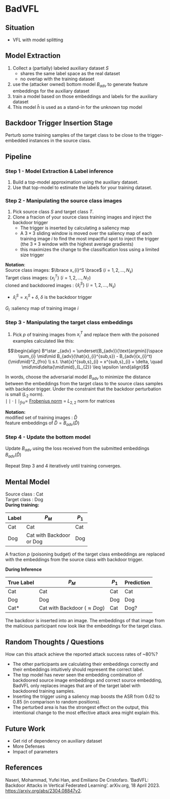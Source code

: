 # BadVFL

## Situation
- VFL with model splitting

##  Model Extraction
1. Collect a (partially) labeled auxiliary dataset $S$
   - shares the same label space as the real dataset
   - no overlap with the training dataset
2. use the (attacker owned) bottom model $B_{adv}$ to generate feature embeddings for the auxiliary dataset
3. train a model based on those embeddings and labels for the auxiliary dataset
4. This model $\hat h$ is used as a stand-in for the unknown top model

## Backdoor Trigger Insertion Stage

Perturb some training samples of the target class to be close to the trigger-embedded instances in the source class.

## Pipeline

### Step 1 - Model Extraction & Label inference
1. Build a top-model approximation using the auxiliary dataset.
2. Use that top-model to estimate the labels for your training dataset.
### Step 2 - Manipulating the source class images
1. Pick source class $S$ and target class $T$.
2. Clone a fracion of your source class training images and inject the backdoor trigger
   - The trigger is inserted by calculating a saliency map
   - A $3\times3$ sliding window is moved over the saliency map of each training image $i$ to find the most impactful spot to inject the trigger (the $3\times3$ window with the highest average gradients)
   - this maximizes the change to the classification loss using a limited size trigger


**Notation**:  
Source class images: $\lbrace x_{i}^S \brace$ $(i=1,2,\dots,N_{s})$  
Target class images: $\lbrace x_{j}^T \rbrace$ $(i=1,2,\dots,N_{T})$  
cloned and backdoored images : $\lbrace \hat{x}^S_{i} \rbrace$ $(i=1,2,\dots,N_{s})$  
- $\hat{x}^S_{i} = x^S_{i} + \delta$, $\delta$ is the backdoor trigger  

$G_i$ :saliency map of training image $i$
### Step 3 - Manipulating the target class embeddings
1. Pick $p%$ of training images from $x_i^T$ and replace them with the poisoned examples calculated like this:
```math
\begin{align}
B^\star _{adv} = \underset{B_{adv}}{\text{argmin}}\space \sum_{i} \mid\mid B_{adv}(\hat{x}_{i}^{sub,s}) - B_{adv}(x_{i}^t){\mid\mid}^2_{fro} \\
s.t. \hat{x}^{sub,s}_{i} = x^{sub,s}_{i} + \delta, \quad \mid\mid\delta{\mid\mid}_{L_{2}} \leq \epsilon
\end{align}
```

In words, choose the adversarial model $B_{adv}$ to minimize the distance between the embeddings from the target class to the source class samples with backdoor trigger. Under the constraint that the backdoor perturbation is small ($L_{2}$ norm).  
$\mid\mid \cdot\mid\mid_{fro}=$ [Frobenius norm](https://en.wikipedia.org/wiki/Matrix_norm#Frobenius_norm) = $L_{2,2}$ norm for matrices

**Notation:**  
modified set of training images : $\hat D$  
feature embeddings of $\hat D = B_{adv}(\hat D)$ 
### Step 4 - Update the bottom model
Update $B_{adv}$ using the loss received from the submitted embeddings $B_{adv}(\hat D)$

Repeat Step 3 and 4 iteratively until training converges.


## Mental Model
Source class : Cat  
Target class : Dog  
**During training:**

| Label | $P_M$                       | $P_{1}$ |
| ----- | --------------------------- | ------- |
| Cat   | Cat                         | Cat     |
| Dog   | Cat with Backdoor<br>or Dog | Dog     |

A fraction $p$ (poisoning budget) of the target class embeddings are replaced with the embeddings from the source class with backdoor trigger.

**During Inference**

| True Label | $P_M$                             | $P_1$ | Prediction |
| ---------- | --------------------------------- | ----- | ---------- |
| Cat        | Cat                               | Cat   | Cat        |
| Dog        | Dog                               | Dog   | Dog        |
| Cat*       | Cat with Backdoor ($\approx Dog$) | Cat   | Dog?          |

The backdoor is inserted into an image. The embeddings of that image from the malicious participant now look like the embeddings for the target class.
## Random Thoughts / Questions

How can this attack achieve the reported attack success rates of ~80%?
- The other participants are calculating their embeddings correctly and 
their embeddings intuitively should represent the correct label.
- The top model has never seen the embedding combination of backdoored source image embeddings and correct source embedding, BadVFL only replaces images that are of the target label with backdoored training samples.
- Inserting the trigger using a saliency map boosts the ASR from 0.62 to 0.85 (in comparison to random positions).
- The perturbed area is has the strongest effect on the output, this intentional change to the most effective attack area might explain this.

## Future Work
- Get rid of dependency on auxiliary dataset
- More Defenses
- Impact of parameters

## References
Naseri, Mohammad, Yufei Han, and Emiliano De Cristofaro. ‘BadVFL: Backdoor Attacks in Vertical Federated Learning’. arXiv.org, 18 April 2023. https://arxiv.org/abs/2304.08847v2.
